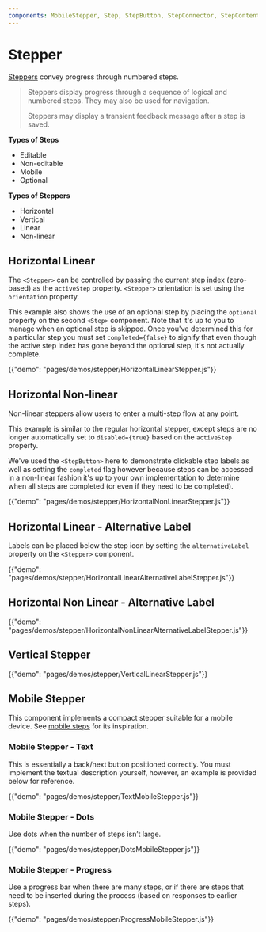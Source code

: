 ```yaml
---
components: MobileStepper, Step, StepButton, StepConnector, StepContent, StepIcon, StepLabel, StepPositionIcon, Stepper
---
```


# Stepper

[Steppers](https://material.io/guidelines/components/steppers.html) convey progress through numbered steps.

> Steppers display progress through a sequence of logical and numbered steps. They may also be used for navigation.
>
> Steppers may display a transient feedback message after a step is saved.

**Types of Steps**

- Editable
- Non-editable
- Mobile
- Optional

**Types of Steppers**

- Horizontal
- Vertical
- Linear
- Non-linear

## Horizontal Linear

The `<Stepper>` can be controlled by passing the current step index (zero-based) as the `activeStep` property. `<Stepper>` orientation is set using the `orientation` property.

This example also shows the use of an optional step by placing the `optional` property on the second `<Step>` component. Note that it's up to you to manage when an optional step is skipped. Once you've determined this for a particular step you must set `completed={false}` to signify that even though the active step index has gone beyond the optional step, it's not actually complete.

{{"demo": "pages/demos/stepper/HorizontalLinearStepper.js"}}

## Horizontal Non-linear

Non-linear steppers allow users to enter a multi-step flow at any point.

This example is similar to the regular horizontal stepper, except steps are no longer automatically set to `disabled={true}` based on the `activeStep` property.

We've used the `<StepButton>` here to demonstrate clickable step labels as well as setting the `completed`
flag however because steps can be accessed in a non-linear fashion it's up to your own implementation to
determine when all steps are completed (or even if they need to be completed).

{{"demo": "pages/demos/stepper/HorizontalNonLinearStepper.js"}}

## Horizontal Linear - Alternative Label

Labels can be placed below the step icon by setting the `alternativeLabel` property on the `<Stepper>` component.

{{"demo": "pages/demos/stepper/HorizontalLinearAlternativeLabelStepper.js"}}

## Horizontal Non Linear - Alternative Label

{{"demo": "pages/demos/stepper/HorizontalNonLinearAlternativeLabelStepper.js"}}

## Vertical Stepper

{{"demo": "pages/demos/stepper/VerticalLinearStepper.js"}}

## Mobile Stepper

This component implements a compact stepper suitable for a mobile device. See [mobile steps](https://material.io/guidelines/components/steppers.html#steppers-types-of-steps) for its inspiration.

### Mobile Stepper - Text

This is essentially a back/next button positioned correctly.
You must implement the textual description yourself, however, an example is provided below for reference.

{{"demo": "pages/demos/stepper/TextMobileStepper.js"}}

### Mobile Stepper - Dots

Use dots when the number of steps isn’t large.

{{"demo": "pages/demos/stepper/DotsMobileStepper.js"}}

### Mobile Stepper - Progress

Use a progress bar when there are many steps, or if there are steps that need to be inserted during the process (based on responses to earlier steps).

{{"demo": "pages/demos/stepper/ProgressMobileStepper.js"}}
